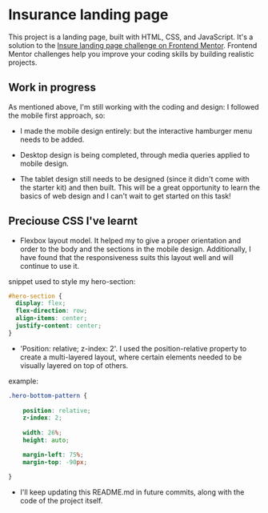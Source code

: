 # Insurance landing page
This project is a landing page, built with HTML, CSS, and JavaScript.
It's a solution to the [Insure landing page challenge on Frontend Mentor](https://www.frontendmentor.io/challenges/insure-landing-page-uTU68JV8). Frontend Mentor challenges help you improve your coding skills by building realistic projects. 

## Work in progress

As mentioned above, I'm still working with the coding and design: I followed the mobile first approach, so:

- I made the mobile design entirely: but the interactive hamburger menu needs to be added.

- Desktop design is being completed, through media queries applied to mobile design.

- The tablet design still needs to be designed (since it didn't come with the starter kit) and then built. This will be a great opportunity to learn the basics of web design and I can't wait to get started on this task!


## Preciouse CSS I've learnt

- Flexbox layout model. It helped my to give a proper orientation and order to the body and the sections in the mobile design. Additionally, I have found that the responsiveness suits this layout well and will continue to use it.

snippet used to style my hero-section:

```css
#hero-section {
  display: flex;
  flex-direction: row;
  align-items: center;
  justify-content: center;
}
```

- 'Position: relative; z-index: 2'. I used the position-relative property to create a multi-layered layout, where certain elements needed to be visually layered on top of others.

example:

```css
.hero-bottom-pattern {
    
    position: relative;
    z-index: 2;
    
    width: 26%;
    height: auto;

    margin-left: 75%;
    margin-top: -90px;

}
```

- I'll keep updating this README.md in future commits, along with the code of the project itself.
